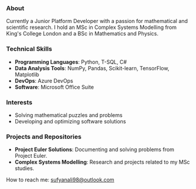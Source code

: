 ### About
Currently a Junior Platform Developer with a passion for mathematical and scientific research. 
I hold an MSc in Complex Systems Modelling from King's College London and a BSc in Mathematics and Physics. 

### Technical Skills
- **Programming Languages**: Python, T-SQL, C#
- **Data Analysis Tools**: NumPy, Pandas, Scikit-learn, TensorFlow, Matplotlib
- **DevOps**: Azure DevOps
- **Software**: Microsoft Office Suite

### Interests
- Solving mathematical puzzles and problems
- Developing and optimizing software solutions

### Projects and Repositories
- **Project Euler Solutions**: Documenting and solving problems from Project Euler.
- **Complex Systems Modelling**: Research and projects related to my MSc studies.

How to reach me: sufyanali98@outlook.com
<!---
sufali10/sufali10 is a ✨ special ✨ repository because its `README.md` (this file) appears on your GitHub profile.
You can click the Preview link to take a look at your changes.
--->
